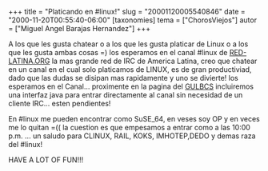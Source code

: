 +++
title = "Platicando en #linux!"
slug = "20001120005540846"
date = "2000-11-20T00:55:40-06:00"
[taxonomies]
tema = ["ChorosViejos"]
autor = ["Miguel Angel Barajas Hernandez"]
+++

A los que les gusta chatear o a los que les gusta platicar de Linux o a
los que les gusta ambas cosas =) los esperamos en el canal #linux de
[RED-LATINA.ORG](http://www.red-latina.org) la mas grande red de IRC de
America Latina, creo que chatear en un canal en el cual solo platicamos
de LINUX, es de gran productiviad, dado que las dudas se disipan mas
rapidamente y uno se divierte! los esperamos en el Canal... proximente
en la pagina del [GULBCS](http://gulbcs.linuxmexico.org) incluiremos una
interfaz java para entrar directamente al canal sin necesidad de un
cliente IRC... esten pendientes!

En #linux me pueden encontrar como SuSE_64, en veses soy OP y en veces
me lo quitan =(( la cuestion es que empesamos a entrar como a las 10:00
p.m. ... un saludo para CLINUX, RAIL, KOKS, IMHOTEP,DEDO y demas raza
del #linux!

HAVE A LOT OF FUN!!!
